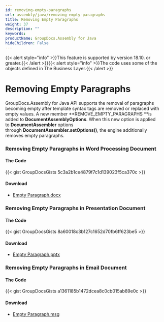 ```yaml
---
id: removing-empty-paragraphs
url: assembly/java/removing-empty-paragraphs
title: Removing Empty Paragraphs
weight: 37
description: ""
keywords: 
productName: GroupDocs.Assembly for Java
hideChildren: False
---
```

{{< alert style="info" >}}This feature is supported by version 18.10. or greater.{{< /alert >}}{{< alert style="info" >}}The code uses some of the objects defined in The Business Layer.{{< /alert >}}

# Removing Empty Paragraphs

GroupDocs.Assembly for Java API supports the removal of paragraphs becoming empty after template syntax tags are removed or replaced with empty values. A new member **REMOVE\_EMPTY\_PARAGRAPHS **is added to **DocumentAssemblyOptions**. When this new option is applied to **DocumentAssembler** options through **DocumentAssembler.setOptions()**, the engine additionally removes empty paragraphs.

### Removing Empty Paragraphs in Word Processing Document 

#### The Code

{{< gist GroupDocsGists 5c3a2b1ce4879f7c1d139023f5ca370c >}}



#### Download

*   [Empty Paragraph.docx](https://github.com/groupdocs-assembly/GroupDocs.Assembly-for-Java/blob/master/Examples/GroupDocs.Assembly.Examples.Java/Data/Storage/Word%20Templates/Empty%20Paragraph.docx)

### Removing Empty Paragraphs in Presentation Document 

#### The Code

{{< gist GroupDocsGists 8a60018c3b127c1652d70fb6ff623be5 >}}



#### Download

*   [Empty Paragraph.pptx](https://github.com/groupdocs-assembly/GroupDocs.Assembly-for-Java/blob/master/Examples/GroupDocs.Assembly.Examples.Java/Data/Storage/Presentation%20Templates/Empty%20Paragraph.pptx)

### Removing Empty Paragraphs in Email Document 

#### The Code

{{< gist GroupDocsGists a1361185b1472dcea8c0cb015ab89e0c >}}



#### Download

*   [Empty Paragraph.msg](https://github.com/groupdocs-assembly/GroupDocs.Assembly-for-Java/blob/master/Examples/GroupDocs.Assembly.Examples.Java/Data/Storage/Email%20Templates/Empty%20Paragraph.msg)
